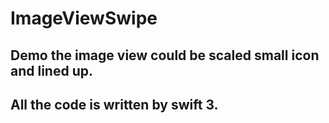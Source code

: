 # ImageViewSwipe

## Demo the image view could be scaled small icon and lined up. 
## All the code is written by swift 3.

